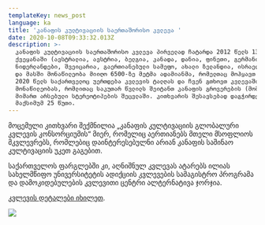 ```yaml
---
templateKey: news_post
language: ka
title: 'კანაფის კულტივაციის საერთაშორისო კვლევა '
date: 2020-10-08T09:33:32.013Z
description: >-
  კანაფის კულტივაციის საერთაშორისო კვლევა პირველად ჩატარდა 2012 წელს 13
  ქვეყანაში (ავსტრალია, ავსტრია, ბელგია, კანადა, დანია, ფინეთი, გერმანია,
  ნიდერლანდები, შვეიცარია, გაერთიანებული სამეფო, ახალი ზელანდია, ისრაელი და აშშ)
  და მასში მონაწილეობა მიიღო 6500-ზე მეტმა ადამიანმა, რომელთაც მოჰყავთ კანაფი.
  2020 წელს საქართველოც უერთდება კვლევის ტალღას და ჩვენ გთხოვთ კვლევაში
  მონაწილეობას, რომლითაც საკუთარ წვლილს შეიტანთ კანაფის გროვერების (მომყვანების)
  მიმართ არსებული სტერეოტიპების შეცვლაში. კითხვარის შესავსებად დაგჭირდებათ
  მაქსიმუმ 25 წუთი.
---
```

მოცემული კითხვარი შექმნილია „კანაფის კულტივაციის გლობალური კვლევის კონსორციუმის“ მიერ, რომელიც აერთიანებს მთელი მსოფლიოს მკვლევრებს, რომლებიც დაინტერესებულნი არიან კანაფის საშინაო კულტივაციის უკეთ გაგებით. 

საქართველოს ფარგლებში კი, აღნიშნულ კვლევას ატარებს ილიას სახელმწიფო უნივერსიტეტის ადიქციის კვლევების სამაგისტრო პროგრამა და დამოკიდებულების კვლევითი ცენტრი ალტერნატივა ჯორჯია.

[კვლევის დეტალები იხილეთ](https://worldwideweed.nl/?fbclid=IwAR1QTWvFxa7oIq7iwKKjfgySpfctsn66xiPqgXIlUDOlVLgeXa-yx8LEQBk).

<div class="image-list">

![](/media/uploads/fb-cover.png)

</div>
